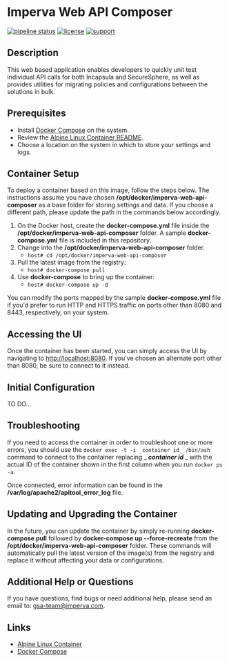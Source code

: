 # Imperva Web API Composer

[![pipeline status](https://gitlab.com/imperva-community/public/tools/imperva-web-api-composer/badges/master/build.svg)](https://gitlab.com/imperva-community/public/tools/imperva-web-api-composer/pipelines)
[![license](https://img.shields.io/badge/license-imperva--community-blue.svg)](https://gitlab.com/imperva-community/public/tools/imperva-web-api-composer/blob/master/LICENSE.md)
[![support](https://img.shields.io/badge/support-community-blue.svg)](https://gitlab.com/imperva-community)

## Description

This web based application enables developers to quickly unit test individual API calls for both Incapsula and SecureSphere, as well as provides utilities for migrating policies and configurations between the solutions in bulk.

## Prerequisites

- Install [Docker Compose](https://github.com/docker/compose) on the system.
- Review the [Alpine Linux Container README](https://gitlab.com/imperva-community/public/docker/alpine).
- Choose a location on the system in which to store your settings and logs.

## Container Setup

To deploy a container based on this image, follow the steps below.  The instructions assume you have chosen **/opt/docker/imperva-web-api-composer** as a base folder for storing settings and data.  If you choose a different path, please update the path in the commands below accordingly.

1. On the Docker host, create the **docker-compose.yml** file inside the **/opt/docker/imperva-web-api-composer** folder. A sample **docker-compose.yml** file is included in this repository.
1. Change into the **/opt/docker/imperva-web-api-composer** folder.
   - `host# cd /opt/docker/imperva-web-api-composer`
1. Pull the latest image from the registry:
   - `host# docker-compose pull`
1. Use **docker-compose** to bring up the container:
   - `host# docker-compose up -d`

You can modify the ports mapped by the sample **docker-compose.yml** file if you'd prefer to run HTTP and HTTPS traffic on ports other than 8080 and 8443, respectively, on your system.

## Accessing the UI

Once the container has been started, you can simply access the UI by navigating to <http://localhost:8080>.  If you've chosen an alternate port other than 8080, be sure to connect to it instead.

## Initial Configuration

TO DO...

## Troubleshooting

If you need to access the container in order to troubleshoot one or more errors, you should use the `docker exec -t -i _container id_ /bin/ash` command to connect to the container replacing **_ _container id_ _** with the actual ID of the container shown in the first column when you run `docker ps -a`.  

Once connected, error information can be found in the **/var/log/apache2/apitool_error_log** file.

## Updating and Upgrading the Container

In the future, you can update the container by simply re-running **docker-compose pull** followed by **docker-compose up --force-recreate** from the **/opt/docker/imperva-web-api-composer** folder.  These commands will automatically pull the latest version of the image(s) from the registry and replace it without affecting your data or configurations.

## Additional Help or Questions

If you have questions, find bugs or need additional help, please send an email to:
[gsa-team@imperva.com](mailto:gsa-team@imperva.com).

## Links

- [Alpine Linux Container](https://gitlab.com/imperva-community/public/docker/alpine)
- [Docker Compose](https://github.com/docker/compose/)
